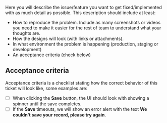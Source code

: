 Here you will describe the issue/feature you want to get fixed/implemented with as much detail as possible. This description should include at least:

* How to reproduce the problem. Include as many screenshots or videos you need to make it easier for the rest of team to understand what your thoughts are.
* How the designs will look (with links or attachments).
* In what environment the problem is happening (production, staging or development)
* An acceptance criteria (check below)

## Acceptance criteria

Acceptance criteria is a checklist stating how the correct behavior of this ticket will look like, some examples are:

- [ ] When clicking the **Save** button, the UI should look with showing a spinner until the save completes.
- [ ] If the **Save** timeouts, we will show an error alert with the text **We couldn't save your record, please try again**.
